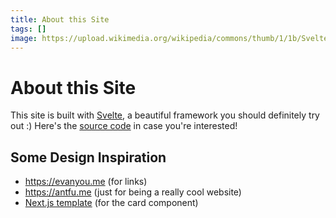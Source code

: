 ```yaml
---
title: About this Site
tags: []
image: https://upload.wikimedia.org/wikipedia/commons/thumb/1/1b/Svelte_Logo.svg/996px-Svelte_Logo.svg.png
---
```


# About this Site

This site is built with [Svelte](https://kit.svelte.dev/), a beautiful framework you should definitely try out :) Here's the [source code](https://github.com/danielzsh/danielz.sh) in case you're interested!

## Some Design Inspiration

- https://evanyou.me (for links)
- https://antfu.me (just for being a really cool website)
- [Next.js template](https://nextjs-template.vercel.app/) (for the card component)
